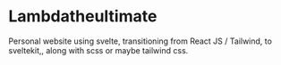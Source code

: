 # Lambdatheultimate
 Personal website using svelte, transitioning from React JS / Tailwind, to sveltekit,, along with scss or maybe tailwind css. 
